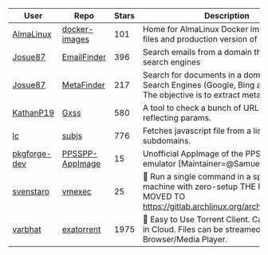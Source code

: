 | User | Repo | Stars | Description | Last Updated |
|------|------|-------|-------------|--------------|
| [AlmaLinux](https://github.com/AlmaLinux) | [docker-images](https://github.com/AlmaLinux/docker-images) | 101 | Home for AlmaLinux Docker image RootFS files and production version of sources | 2025-04-09T17:38:23Z |
| [Josue87](https://github.com/Josue87) | [EmailFinder](https://github.com/Josue87/EmailFinder) | 396 | Search emails from a domain through search engines | 2025-06-25T21:30:31Z |
| [Josue87](https://github.com/Josue87) | [MetaFinder](https://github.com/Josue87/MetaFinder) | 217 | Search for documents in a domain through Search Engines (Google, Bing and Baidu). The objective is to extract metadata | 2025-05-14T01:37:36Z |
| [KathanP19](https://github.com/KathanP19) | [Gxss](https://github.com/KathanP19/Gxss) | 580 | A tool to check a bunch of URLs that contain reflecting params. | 2025-06-25T21:56:10Z |
| [lc](https://github.com/lc) | [subjs](https://github.com/lc/subjs) | 776 | Fetches javascript file from a list of URLS or subdomains. | 2025-06-03T08:59:37Z |
| [pkgforge-dev](https://github.com/pkgforge-dev) | [PPSSPP-AppImage](https://github.com/pkgforge-dev/PPSSPP-AppImage) | 15 | Unofficial AppImage of the PPSSPP emulator [Maintainer=@Samueru-sama] | 2025-06-15T14:10:22Z |
| [svenstaro](https://github.com/svenstaro) | [vmexec](https://github.com/svenstaro/vmexec) | 25 | 🔧 Run a single command in a speedy virtual machine with zero-setup THE PROJECT MOVED TO https://gitlab.archlinux.org/archlinux/vmexec | 2025-06-04T21:30:44Z |
| [varbhat](https://github.com/varbhat) | [exatorrent](https://github.com/varbhat/exatorrent) | 1975 | 🧲 Easy to Use Torrent Client. Can be hosted in Cloud. Files can be streamed in Browser/Media Player. | 2025-06-23T13:38:05Z |

